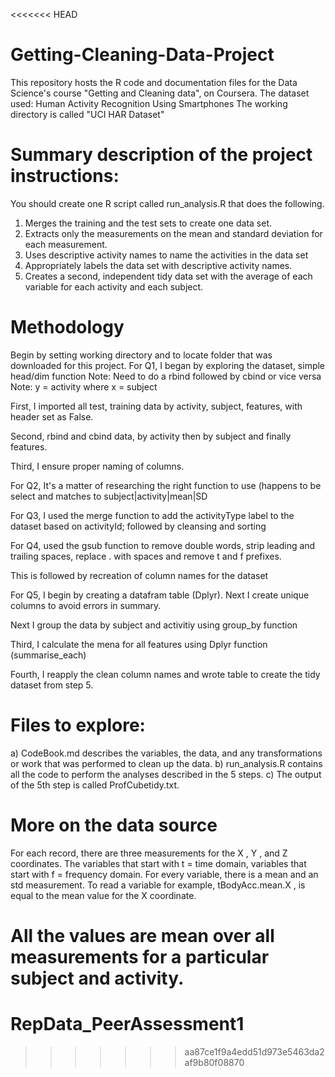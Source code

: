 <<<<<<< HEAD
# Getting-Cleaning-Data-Project
This repository hosts the R code and documentation files for the Data Science's course "Getting and Cleaning data", on Coursera.
The dataset used: Human Activity Recognition Using Smartphones
The working directory is called "UCI HAR Dataset" 

# Summary description of the project instructions:
You should create one R script called run_analysis.R that does the following. 
1. Merges the training and the test sets to create one data set. 
2. Extracts only the measurements on the mean and standard deviation for each measurement. 
3. Uses descriptive activity names to name the activities in the data set 
4. Appropriately labels the data set with descriptive activity names. 
5. Creates a second, independent tidy data set with the average of each variable for each activity and each subject.

# Methodology
Begin by setting working directory and to locate folder that was downloaded for this project.
For Q1, I began by exploring the dataset, simple head/dim function
Note: Need to do a rbind followed by cbind or vice versa
Note: y = activity where x = subject 

First, I imported all test, training data by activity, subject, features, with header set as False. 

Second, rbind and cbind data, by activity then by subject and finally features. 

Third, I ensure proper naming of columns.

For Q2, It's a matter of researching the right function to use (happens to be select and matches to subject|activity|mean|SD

For Q3, I used the merge function to add the activityType label to the dataset based on activityId; followed by cleansing and sorting

For Q4, used the gsub function to remove double words, strip leading and trailing spaces, replace . with spaces and remove t and f prefixes. 

This is followed by recreation of column names for the dataset

For Q5, I begin by creating a datafram table (Dplyr). Next I create unique columns to avoid errors in summary. 

Next I group the data by subject and activitiy using group_by function 

Third, I calculate the mena for all features using Dplyr function (summarise_each)

Fourth, I reapply the clean column names and wrote table to create the tidy dataset from step 5. 

# Files to explore:
a) CodeBook.md  describes the variables, the data, and any transformations or work that was performed to clean up the data.
b) run_analysis.R  contains all the code to perform the analyses described in the 5 steps. 
c) The output of the 5th step is called  ProfCubetidy.txt.

# More on the data source
For each record,  there are three measurements for the  X ,  Y , and  Z  coordinates. The variables that start with  t = time domain, variables that start with  f  =  frequency domain. For every variable, there is a  mean  and an  std  measurement. To read a variable for example,  tBodyAcc.mean.X , is equal to the mean value for the  X  coordinate.

All the values are mean over all measurements for a particular subject and activity.
=======
# RepData_PeerAssessment1
>>>>>>> aa87ce1f9a4edd51d973e5463da2af9b80f08870

